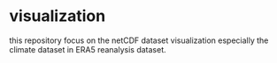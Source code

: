 # visualization
this repository focus on the netCDF dataset visualization especially the climate dataset in ERA5 reanalysis dataset.
